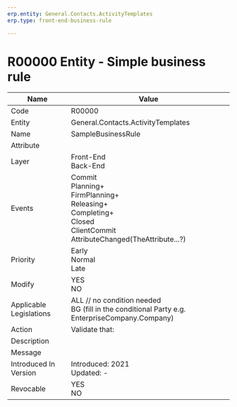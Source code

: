 ```yaml
---
erp.entity: General.Contacts.ActivityTemplates
erp.type: front-end-business-rule

---
```

# R00000 Entity - Simple business rule

| Name | Value |
| ---- | ----- |
| Code | R00000 |
| Entity | General.Contacts.ActivityTemplates |
| Name | SampleBusinessRule |
| Attribute |  |
| Layer | Front-End<BR>Back-End                                        |
| Events | Commit<BR>Planning+<BR>FirmPlanning+<BR>Releasing+<BR>Completing+<BR>Closed<BR>ClientCommit<BR>AttributeChanged(TheAttribute...?) |
| Priority | Early<BR>Normal<BR>Late |
| Modify | YES<BR>NO |
| Applicable Legislations | ALL // no condition needed<BR>BG (fill in the conditional Party e.g. EnterpriseCompany.Company) |
| Action | Validate that: <BR> |
| Description |                                                              |
| Message |                                                              |
| Introduced In Version | Introduced: 2021<BR>Updated: - |
| Revocable | YES<BR>NO       

